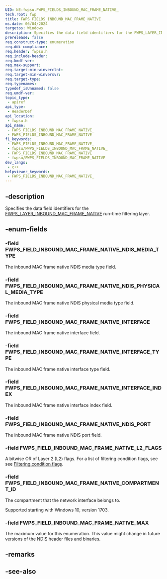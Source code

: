 ```yaml
---
UID: NE:fwpsu.FWPS_FIELDS_INBOUND_MAC_FRAME_NATIVE_
tech.root: fwp
title: FWPS_FIELDS_INBOUND_MAC_FRAME_NATIVE
ms.date: 06/04/2024
targetos: Windows
description: Specifies the data field identifiers for the FWPS_LAYER_INBOUND_MAC_FRAME_ETHERNET run-time filtering layer.
prerelease: false
req.construct-type: enumeration
req.ddi-compliance: 
req.header: fwpsu.h
req.include-header: 
req.kmdf-ver: 
req.max-support: 
req.target-min-winverclnt: 
req.target-min-winversvr: 
req.target-type: 
req.typenames: 
typedef_isUnnamed: false
req.umdf-ver: 
topic_type:
 - apiref
api_type:
 - HeaderDef
api_location:
 - fwpsu.h
api_name:
 - FWPS_FIELDS_INBOUND_MAC_FRAME_NATIVE_
 - FWPS_FIELDS_INBOUND_MAC_FRAME_NATIVE
f1_keywords:
 - FWPS_FIELDS_INBOUND_MAC_FRAME_NATIVE_
 - fwpsu/FWPS_FIELDS_INBOUND_MAC_FRAME_NATIVE_
 - FWPS_FIELDS_INBOUND_MAC_FRAME_NATIVE
 - fwpsu/FWPS_FIELDS_INBOUND_MAC_FRAME_NATIVE
dev_langs:
 - c++
helpviewer_keywords:
 - FWPS_FIELDS_INBOUND_MAC_FRAME_NATIVE_
---
```


## -description

Specifies the data field identifiers for the [FWPS_LAYER_INBOUND_MAC_FRAME_NATIVE](./ne-fwpsu-fwps_builtin_layers.md) run-time filtering layer.

## -enum-fields

### -field FWPS_FIELD_INBOUND_MAC_FRAME_NATIVE_NDIS_MEDIA_TYPE

The inbound MAC frame native NDIS media type field.

### -field FWPS_FIELD_INBOUND_MAC_FRAME_NATIVE_NDIS_PHYSICAL_MEDIA_TYPE

The inbound MAC frame native NDIS physical media type field.

### -field FWPS_FIELD_INBOUND_MAC_FRAME_NATIVE_INTERFACE

The inbound MAC frame native interface field.

### -field FWPS_FIELD_INBOUND_MAC_FRAME_NATIVE_INTERFACE_TYPE

The inbound MAC frame native interface type field.

### -field FWPS_FIELD_INBOUND_MAC_FRAME_NATIVE_INTERFACE_INDEX

The inbound MAC frame native interface index field.

### -field FWPS_FIELD_INBOUND_MAC_FRAME_NATIVE_NDIS_PORT

The inbound MAC frame native NDIS port field.

### -field FWPS_FIELD_INBOUND_MAC_FRAME_NATIVE_L2_FLAGS

A bitwise OR of Layer 2 (L2) flags. For a list of filtering condition flags, see see [Filtering condition flags](/windows-hardware/drivers/network/filtering-condition-flags).

### -field FWPS_FIELD_INBOUND_MAC_FRAME_NATIVE_COMPARTMENT_ID

The compartment that the network interface belongs to.

Supported starting with Windows 10, version 1703.

### -field FWPS_FIELD_INBOUND_MAC_FRAME_NATIVE_MAX

The maximum value for this enumeration. This value might change in future versions of the NDIS
header files and binaries.

## -remarks

## -see-also
